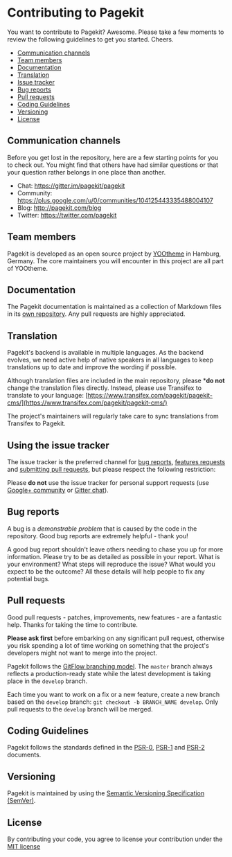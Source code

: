 # Contributing to Pagekit

You want to contribute to Pagekit? Awesome. Please take a few moments to
review the following guidelines to get you started. Cheers.

* [Communication channels](#communication)
* [Team members](#team)
* [Documentation](#documentation)
* [Translation](#translation)
* [Issue tracker](#issues)
* [Bug reports](#bugs)
* [Pull requests](#pull-requests)
* [Coding Guidelines](#guidelines)
* [Versioning](#versioning)
* [License](#license)

<a name="communication"></a>
## Communication channels

Before you get lost in the repository, here are a few starting points
for you to check out. You might find that others have had similar
questions or that your question rather belongs in one place than another.

* Chat: https://gitter.im/pagekit/pagekit
* Community: https://plus.google.com/u/0/communities/104125443335488004107
* Blog: http://pagekit.com/blog
* Twitter: https://twitter.com/pagekit

<a name="team"></a>
## Team members

Pagekit is developed as an open source project by [YOOtheme](http://yootheme.com)
in Hamburg, Germany. The core maintainers you will encounter in this project
are all part of YOOtheme.

## Documentation

The Pagekit documentation is maintained as a collection of Markdown files in its
[own repository](https://github.com/pagekit/docs). Any pull requests are highly appreciated.

## Translation

Pagekit's backend is available in multiple languages. As the backend evolves, we
need active help of native speakers in all languages to keep translations up to date
and improve the wording if possible.

Although translation files are included in the main repository, please ***do not**
change the translation files directly. Instead, please use Transifex to translate
to your language: [https://www.transifex.com/pagekit/pagekit-cms/](https://www.transifex.com/pagekit/pagekit-cms/)

The project's maintainers will regularly take care to sync translations from Transifex
to Pagekit.

<a name="issues"></a>
## Using the issue tracker

The issue tracker is the preferred channel for [bug reports](#bugs),
[features requests](#features) and [submitting pull
requests](#pull-requests), but please respect the following restriction:

Please **do not** use the issue tracker for personal support requests (use
[Google+ community](https://plus.google.com/u/0/communities/104125443335488004107) or
[Gitter chat](https://gitter.im/pagekit/pagekit)).

<a name="bugs"></a>
## Bug reports

A bug is a _demonstrable problem_ that is caused by the code in the repository.
Good bug reports are extremely helpful - thank you!

A good bug report shouldn't leave others needing to chase you up for more
information. Please try to be as detailed as possible in your report. What is
your environment? What steps will reproduce the issue? What would you expect to
be the outcome? All these details will help people to fix any potential bugs.

<a name="pull-requests"></a>
## Pull requests

Good pull requests - patches, improvements, new features - are a fantastic
help. Thanks for taking the time to contribute.

**Please ask first** before embarking on any significant pull request,
otherwise you risk spending a lot of time working on something that the
project's developers might not want to merge into the project.

Pagekit follows the [GitFlow branching model](https://de.atlassian.com/git/tutorials/comparing-workflows/gitflow-workflow). The ```master``` branch always reflects a production-ready state while the latest development is taking place in the ```develop``` branch.

Each time you want to work on a fix or a new feature, create a new branch based on the ```develop``` branch: ```git checkout -b BRANCH_NAME develop```. Only pull requests to the ```develop``` branch will be merged.

<a name="guidelines"></a>
## Coding Guidelines

Pagekit follows the standards defined in the [PSR-0](https://github.com/php-fig/fig-standards/blob/master/accepted/PSR-0.md), [PSR-1](https://github.com/php-fig/fig-standards/blob/master/accepted/PSR-1-basic-coding-standard.md) and [PSR-2](https://github.com/php-fig/fig-standards/blob/master/accepted/PSR-2-coding-style-guide.md) documents.


## Versioning

Pagekit is maintained by using the [Semantic Versioning Specification (SemVer)](http://semver.org).

<a name="license"></a>
## License

By contributing your code, you agree to license your contribution under the [MIT license](LICENSE)